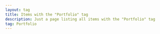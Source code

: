 ```yaml
---
layout: tag
title: Items with the "Portfolio" tag
description: Just a page listing all items with the "Portfolio" tag
tag: Portfolio
---
```

